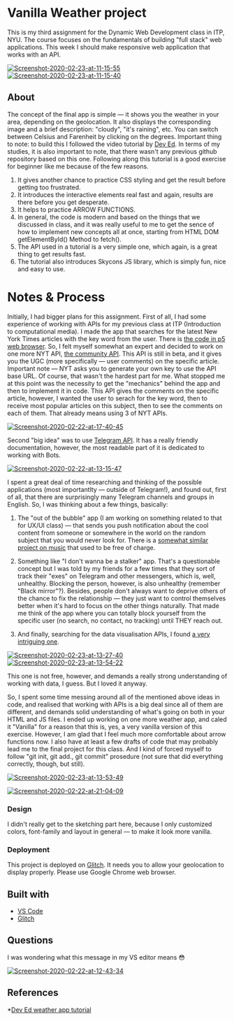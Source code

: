 # Vanilla Weather project 

This is my third assignment for the Dynamic Web Development class in ITP, NYU. The course focuses on the fundamentals of building "full stack" web applications. This week I should make responsive web application that works with an API.

<a href="https://ibb.co/PmbZ5Ds"><img src="https://i.ibb.co/98f9qZm/Screenshot-2020-02-23-at-11-15-55.png" alt="Screenshot-2020-02-23-at-11-15-55" border="0"></a>
<a href="https://ibb.co/GcGXLty"><img src="https://i.ibb.co/4PCcGYz/Screenshot-2020-02-23-at-11-15-40.png" alt="Screenshot-2020-02-23-at-11-15-40" border="0"></a>


<!-- It is good practice to add an about or summary -->
## About
The concept of the final app is simple — it shows you the weather in your area, depending on the geolocation. It also displays the corresponding image and a brief description: "cloudy", "it's raining", etc. You can switch between Celsius and Farenheit by clicking on the degrees.
Important thing to note: to build this I followed the video tutorial by [Dev Ed](https://www.youtube.com/watch?v=wPElVpR1rwA). In terms of my studies, it is also important to note, that there wasn't any previous github repository based on this one. Following along this tutorial is a good exercise for beginner like me because of the few reasons.

1. It gives another chance to practice CSS styling and get the result before getting too frustrated.
2. It introduces the interactive elements real fast and again, results are there before you get desperate.
3. It helps to practice ARROW FUNCTIONS.
4. In general, the code is modern and based on the things that we discussed in class, and it was really useful to me to get the sence of how to implement new concepts all at once, starting from HTML DOM getElementById() Method to fetch().
5. The API used in a tutorial is a very simple one, which again, is a great thing to get results fast.
6. The tutorial also introduces Skycons JS library, which is simply fun, nice and easy to use. 

# Notes & Process

Initially, I had bigger plans for this assignment. First of all, I had some experience of working with APIs for my previous class at ITP (Introduction to computational media). I made the app that searches for the latest New York Times articles with the key word from the user. There is [the code in p5 web browser](https://editor.p5js.org/eglazkova/sketches/IcsvOlnQ_). So, I felt myself somewhat an expert and decided to work on one more NYT API, [the community API](https://developer.nytimes.com/docs/community-api-product/1/overview). This API is still in beta, and it gives you the UGC (more specifically — user comments) on the specific article. Important note — NYT asks you to generate your own key to use the API base URL. Of course, that wasn't the hardest part for me. What stopped me at this point was the necessity to get the "mechanics" behind the app and then to implement it in code. This API gives the comments on the specific article, however, I wanted the user to serach for the key word, then to receive most popular articles on this subject, then to see the comments on each of them. That already means using 3 of NYT APIs.

<a href="https://ibb.co/2sfx2Wf"><img src="https://i.ibb.co/QC1LBp1/Screenshot-2020-02-22-at-17-40-45.png" alt="Screenshot-2020-02-22-at-17-40-45" border="0"></a>

Second "big idea" was to use [Telegram API](https://core.telegram.org/). It has a really friendly documentation, however, the most readable part of it is dedicated to working with Bots.

<a href="https://ibb.co/gmnTsJ8"><img src="https://i.ibb.co/VJKSXTG/Screenshot-2020-02-22-at-13-15-47.png" alt="Screenshot-2020-02-22-at-13-15-47" border="0"></a>

I spent a great deal of time researching and thinking of the possible applications (most importantlty — outside of Telegram!), and found out, first of all, that there are surprisingly many Telegram channels and groups in English. So, I was thinking about a few things, basically:

1. The "out of the bubble" app (I am working on something related to that for UX/UI class) — that sends you push notification about the cool content from someone or somewhere in the world on the random subject that you would never look for. There is a [somewhat similar project on music](https://musicgeeks.co/) that used to be free of charge. 
2. Something like "I don't wanna be a stalker" app. That's a questionable concept but I was told by my friends for a few times that they sort of track their "exes" on Telegram and other messengers, which is, well, unhealthy. Blocking the person, however, is also unhealthy (remember "Black mirror"?). Besides, people don't always want to deprive others of the chance to fix the relationship — they just want to control themselves better when it's hard to focus on the other things naturally. That made me think of the app where you can totally block yourself from the specific user (no search, no contact, no tracking) until THEY reach out.

3. And finally, searching for the data visualisation APIs, I found [a very intriguing one](https://timedoor.io/). 

<a href="https://ibb.co/LP4pN2D"><img src="https://i.ibb.co/RSLHjVG/Screenshot-2020-02-23-at-13-27-40.png" alt="Screenshot-2020-02-23-at-13-27-40" border="0"></a>
<a href="https://ibb.co/nDfx3yZ"><img src="https://i.ibb.co/SK0FQgW/Screenshot-2020-02-23-at-13-54-22.png" alt="Screenshot-2020-02-23-at-13-54-22" border="0"></a>

This one is not free, however, and demands a really strong understanding of working with data, I guess. But I loved it anyway.

So, I spent some time messing around all of the mentioned above ideas in code, and realised that working with APIs is a big deal since all of them are different, and demands solid understanding of what's going on both in your HTML and JS files. I ended up working on one more weather app, and caled it "Vanilla" for a reason that this is, yes, a very vanilla version of this exercise. However, I am glad that I feel much more comfortable about arrow functions now. I also have at least a few drafts of code that may probably lead me to the final project for this class. And I kind of forced myself to follow "git init, git add., git commit" prosedure (not sure that did everything correctly, though, but still).


<a href="https://ibb.co/FhSSLds"><img src="https://i.ibb.co/vc776Ms/Screenshot-2020-02-23-at-13-53-49.png" alt="Screenshot-2020-02-23-at-13-53-49" border="0"></a>


<a href="https://imgbb.com/"><img src="https://i.ibb.co/zRDYfmg/Screenshot-2020-02-22-at-21-04-09.png" alt="Screenshot-2020-02-22-at-21-04-09" border="0"></a>

### Design

I didn't really get to the sketching part here, because I only customized colors, font-family and layout in general — to make it look more vanilla.

### Deployment

This project is deployed on [Glitch](https://glitch.com/~eglazkova-dwd-a2-vanillaweather). It needs you to allow your geolocation to display properly. Please use Google Chrome web browser.

## Built with

* [VS Code](https://code.visualstudio.com/)
* [Glitch](https://glitch.com/)

## Questions

I was wondering what this message in my VS editor means 😳 

<a href="https://ibb.co/YTK9Cff"><img src="https://i.ibb.co/CsXdcVV/Screenshot-2020-02-22-at-12-43-34.png" alt="Screenshot-2020-02-22-at-12-43-34" border="0"></a>

## References

*[Dev Ed weather app tutorial](https://www.youtube.com/watch?v=wPElVpR1rwA)

